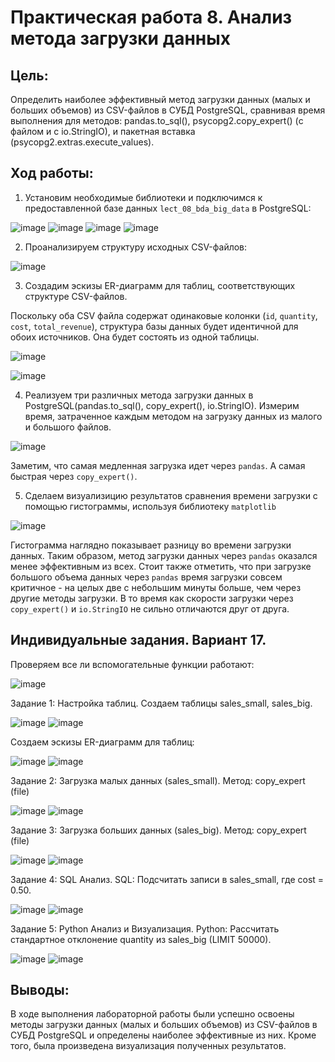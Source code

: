 # Практическая работа 8. Анализ метода загрузки данных

## Цель:
Определить наиболее эффективный метод загрузки данных (малых и больших объемов) из CSV-файлов в СУБД PostgreSQL, сравнивая время выполнения для методов: pandas.to_sql(), psycopg2.copy_expert() (с файлом и с io.StringIO), и пакетная вставка (psycopg2.extras.execute_values).

## Ход работы:
1. Установим необходимые библиотеки и подключимся к предоставленной базе данных `lect_08_bda_big_data` в PostgreSQL:

![image](https://github.com/user-attachments/assets/25daa6ff-7371-45c7-8b84-14ad388d36b1)
![image](https://github.com/user-attachments/assets/d751179b-ec83-40d3-a787-3d9aa6a95aea)
![image](https://github.com/user-attachments/assets/e279e3da-1f98-44e9-9ac3-2e3f29bf2e8b)
![image](https://github.com/user-attachments/assets/47a9b79c-96fa-4be0-bff7-d97b14d5a999)

2. Проанализируем структуру исходных CSV-файлов:

![image](https://github.com/user-attachments/assets/bb0cb3f4-83dc-43bd-b49b-6f470c22137f)

3. Создадим эскизы ER-диаграмм для таблиц, соответствующих структуре CSV-файлов. 

Поскольку оба CSV файла содержат одинаковые колонки (`id`, `quantity`, `cost`, `total_revenue`), структура базы данных будет идентичной для обоих источников. Она будет состоять из одной таблицы.

![image](https://github.com/user-attachments/assets/2a6338d8-0d13-49d7-8646-ec184ba18d9b)

![image](https://github.com/user-attachments/assets/6b775f08-ff0e-4e10-8d81-538a3954e5e4)

4. Реализуем три различных метода загрузки данных в PostgreSQL(pandas.to_sql(), copy_expert(), io.StringIO). Измерим время, затраченное каждым методом на загрузку данных из малого и большого файлов.

![image](https://github.com/user-attachments/assets/ecd81426-2c8e-403a-a147-1c374abf12f1)

Заметим, что самая медленная загрузка идет через `pandas`. А самая быстрая через `copy_expert()`.

5. Сделаем визуализицию результатов сравнения времени загрузки с помощью гистограммы, используя библиотеку `matplotlib`

![image](https://github.com/user-attachments/assets/6fe8aed4-3ca9-4380-b360-f69b41430d4c)

Гистограмма наглядно показывает разницу во времени загрузки данных. Таким образом, метод загрузки данных через `pandas` оказался менее эффективным из всех. Стоит также отметить, что при загрузке большого объема данных через `pandas` время загрузки совсем критичное - на целых две с небольшим минуты больше, чем через другие методы загрузки. В то время как скорости загрузки через `copy_expert()` и `io.StringIO` не сильно отличаются друг от друга.

## Индивидуальные задания. Вариант 17.

Проверяем все ли вспомогательные функции работают:

![image](https://github.com/user-attachments/assets/ac23d4e2-204e-4198-a80d-b61c789d3063)

Задание 1: Настройка таблиц. Создаем таблицы sales_small, sales_big.

![image](https://github.com/user-attachments/assets/330ef051-8f71-4525-8350-79e902aca869)
![image](https://github.com/user-attachments/assets/6fb1d626-dcda-4dbc-a7fc-6e827466f4ff)

Создаем эскизы ER-диаграмм для таблиц:

![image](https://github.com/user-attachments/assets/a3b0e054-503a-48c7-90a7-751f3c9379f6)
![image](https://github.com/user-attachments/assets/1c0b9245-d3cd-4eab-9eb8-dd23cc8c21d5)

Задание 2: Загрузка малых данных (sales_small). Метод: copy_expert (file)

![image](https://github.com/user-attachments/assets/32b2abea-9b5a-4da2-8f74-18123112e510)
![image](https://github.com/user-attachments/assets/cb767981-8cee-40a7-b849-566a0c1162f2)

Задание 3: Загрузка больших данных (sales_big). Метод: copy_expert (file)

![image](https://github.com/user-attachments/assets/9f722424-726a-41e2-925f-35e748054f6c)
![image](https://github.com/user-attachments/assets/5096289c-7923-4752-8c4c-2f11cf748b3c)

Задание 4: SQL Анализ. SQL: Подсчитать записи в sales_small, где cost = 0.50.

![image](https://github.com/user-attachments/assets/dfe786b8-4488-4a77-b1e9-fe00f3796c84)
![image](https://github.com/user-attachments/assets/cd0f0c1b-cef7-4421-8e4b-276aa2706caf)

Задание 5: Python Анализ и Визуализация. Python: Рассчитать стандартное отклонение quantity из sales_big (LIMIT 50000).

![image](https://github.com/user-attachments/assets/9a7f245d-0a6a-4664-83b6-f242924a56eb)
![image](https://github.com/user-attachments/assets/6221707e-a055-4a52-ab11-904a8e7c6778)

## Выводы:
В ходе выполнения лабораторной работы были успешно освоены методы загрузки данных (малых и больших объемов) из CSV-файлов в СУБД PostgreSQL и определены наиболее эффективные из них. Кроме того, была произведена визуализация полученных результатов.
